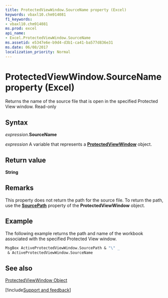 ```yaml
---
title: ProtectedViewWindow.SourceName property (Excel)
keywords: vbaxl10.chm914081
f1_keywords:
- vbaxl10.chm914081
ms.prod: excel
api_name:
- Excel.ProtectedViewWindow.SourceName
ms.assetid: e5347e6e-b9d4-d3b1-ca41-ba577d836e31
ms.date: 06/08/2017
localization_priority: Normal
---
```



# ProtectedViewWindow.SourceName property (Excel)

Returns the name of the source file that is open in the specified Protected View window. Read-only


## Syntax

_expression_.**SourceName**

_expression_ A variable that represents a **[ProtectedViewWindow](Excel.ProtectedViewWindow.md)** object.


## Return value

 **String**


## Remarks

This property does not return the path for the source file. To return the path, use the  **[SourcePath](Excel.ProtectedViewWindow.SourcePath.md)** property of the **ProtectedViewWindow** object.


## Example

The following example returns the path and name of the workbook associated with the specified Protected View window.


```vb
MsgBox ActiveProtectedViewWindow.SourcePath & "\" _ 
 & ActiveProtectedViewWindow.SourceName
```


## See also


[ProtectedViewWindow Object](Excel.ProtectedViewWindow.md)

[!include[Support and feedback](~/includes/feedback-boilerplate.md)]